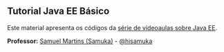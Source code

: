 ## Tutorial Java EE Básico

Este material apresenta os códigos da [série de videoaulas sobre Java EE](https://www.youtube.com/playlist?list=PL3ZslI15yo2og0b5V4sA68VMPf5BIJejp).

**Professor:** [Samuel Martins (Samuka)](http://hisamuka.github.io/) - [@hisamuka](https://github.com/hisamuka)